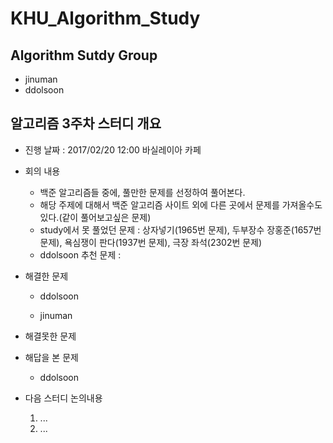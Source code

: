 ﻿# KHU_Algorithm_Study
## Algorithm Sutdy Group
- jinuman
- ddolsoon

## 알고리즘 3주차 스터디 개요
 
* 진행 날짜 : 2017/02/20 12:00 바실레이아 카페
* 회의 내용 
	* 백준 알고리즘들 중에, 풀만한 문제를 선정하여 풀어본다.
	* 해당 주제에 대해서 백준 알고리즘 사이트 외에 다른 곳에서 문제를 가져올수도 있다.(같이 풀어보고싶은 문제)
	* study에서 못 풀었던 문제 : 상자넣기(1965번 문제), 두부장수 장홍준(1657번 문제), 욕심쟁이 판다(1937번 문제), 극장 좌석(2302번 문제)
	* ddolsoon 추천 문제 :

* 해결한 문제
	* ddolsoon

	* jinuman

* 해결못한 문제
	

* 해답을 본 문제
	* ddolsoon


* 다음 스터디 논의내용
	1. ...
	2. ...
